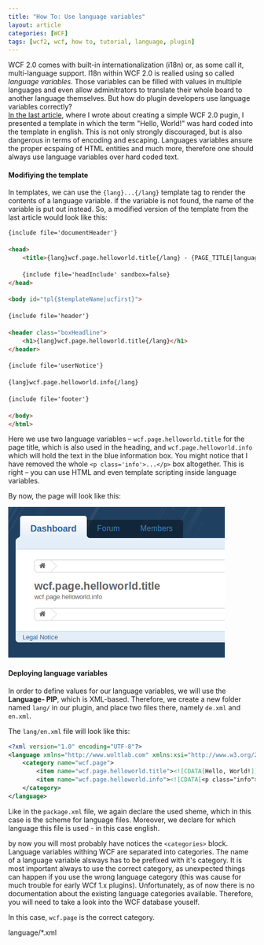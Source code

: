 ```yaml
---
title: "How To: Use language variables"
layout: article
categories: [WCF]
tags: [wcf2, wcf, how to, tutorial, language, plugin]
---
```

WCF 2.0 comes with built-in internationalization (i18n) or, as some call
it, multi-language support. I18n within WCF 2.0 is realied using so called
*language variables*. Those variables can be filled with values in multiple
languages and even allow adminitrators to translate their whole board to
another language themselves. But how do plugin developers use language variables
correctly?  
[In the last article](/2013-06-08-how-to-create-wcf-plugins.html), 
where I wrote about creating a simple WCF 2.0 pugin, I presented a template in
which the term "Hello, World!" was hard coded into the template in english. 
This is not only strongly discouraged, but is also dangerous in terms of 
encoding and escaping. Languages variables ansure the proper ecspaing of HTML 
entities and much more, therefore one should always use language variables over
hard coded text.

#### Modifiying the template

In templates, we can use the `{lang}...{/lang}` template tag to render the 
contents of a language variable. if the variable is not found, the name of the 
variable is put out instead. So, a modified version of the template from
the last article would look like this:

~~~~html
{include file='documentHeader'}

<head>
    <title>{lang}wcf.page.helloworld.title{/lang} - {PAGE_TITLE|language}</title>

    {include file='headInclude' sandbox=false}
</head>

<body id="tpl{$templateName|ucfirst}">

{include file='header'}

<header class="boxHeadline">    
    <h1>{lang}wcf.page.helloworld.title{/lang}</h1>  
</header>

{include file='userNotice'}

{lang}wcf.page.helloworld.info{/lang}

{include file='footer'}

</body>
</html>
~~~~

Here we use two language variables &ndash; `wcf.page.helloworld.title` for the
page title, which is also used in the heading, and `wcf.page.helloworld.info`
which will hold the text in the blue information box. You might notice that I
have removed the whole `<p class='info'>...</p>` box altogether. This is right &ndash;
you can use HTML and even template scripting inside language variables.

By now, the page will look like this:

![Screenshots of HelloWorld-Page](/assets/images/Hello_World_Page_LVars.png "Hello, World! using language variables")

#### Deploying language variables

In order to define values for our language variables, we will use the **Language-
PIP**, which is XML-based. Therefore, we create a new folder named `lang/` in
our plugin, and place two files there, namely `de.xml` and `en.xml`.

The `lang/en.xml` file will look like this:

~~~~xml
<?xml version="1.0" encoding="UTF-8"?>
<language xmlns="http://www.woltlab.com" xmlns:xsi="http://www.w3.org/2001/XMLSchema-instance" xsi:schemaLocation="http://www.woltlab.com http://www.woltlab.com/XSD/maelstrom/language.xsd" languagecode="en" languagename="English" countrycode="en">
	<category name="wcf.page">
		<item name="wcf.page.helloworld.title"><![CDATA[Hello, World!]]></item>
		<item name="wcf.page.helloworld.info"><![CDATA[<p class="info">my first page!</p>]]></item>		
	</category>
</language>
~~~~

Like in the `package.xml` file, we again declare the used sheme, which in this
case is the scheme for language files. Moreover, we declare for which language
this file is used - in this case english. 

by now you will most probably have notices the `<categories>` block. Language
variables withing WCF are separated into categories. The name of a language
variable alsways has to be prefixed with it's category. It is most important
always to use the correct category, as unexpected things can happen if you use 
the wrong language category (this was cause for much trouble for early WCf 1.x
plugins). Unfortunately, as of now there is no documentation about the
existing language categories available. Therefore, you will need to take a look
into the WCF database youself.

In this case, `wcf.page` is the correct category.

<instruction type="language">language/*.xml</instruction>






